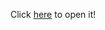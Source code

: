 Click
[here](https://eskisehircagdas-my.sharepoint.com/:f:/g/personal/can_baris_ozelcagdas_k12_tr/EuDa74CjR5BClOeMXe3cFuQBkUV9f3uo242aDmlvd0W--Q?e=dNVSNg)
to open it!
